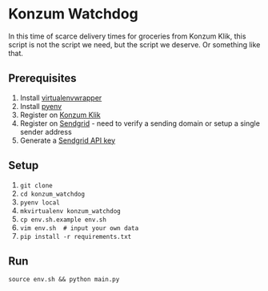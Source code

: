 # Konzum Watchdog

In this time of scarce delivery times for groceries from Konzum Klik, this script is not the script we need, but the script we deserve. Or something like that.

## Prerequisites
1. Install [virtualenvwrapper](https://virtualenvwrapper.readthedocs.io/en/latest/)
2. Install [pyenv](https://github.com/pyenv/pyenv#installation)
3. Register on [Konzum Klik](https://www.konzum.hr/web/sign_up)
4. Register on [Sendgrid](https://sendgrid.com/pricing/) - need to verify a sending domain or setup a single sender address
5. Generate a [Sendgrid API key](https://app.sendgrid.com/settings/api_keys)

## Setup
1. `git clone`
2. `cd konzum_watchdog`
3. `pyenv local`
4. `mkvirtualenv konzum_watchdog`
5. `cp env.sh.example env.sh`
6. `vim env.sh  # input your own data`
7. `pip install -r requirements.txt`

## Run
`source env.sh && python main.py`
